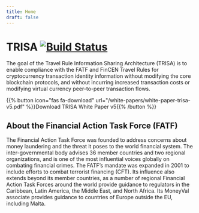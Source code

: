 ```yaml
---
title: Home
draft: false
---
```


# TRISA [![Build Status](https://travis-ci.com/trisacrypto/trisa.svg?branch=master)](https://travis-ci.com/trisacrypto/trisa)

The goal of the Travel Rule Information Sharing Architecture (TRISA) is to enable
compliance with the FATF and FinCEN Travel Rules for cryptocurrency transaction
identity information without modifying the core blockchain protocols, and without
incurring increased transaction costs or modifying virtual currency peer-to-peer
transaction flows.

{{% button icon="fas fa-download" url="/white-papers/white-paper-trisa-v5.pdf" %}}Download TRISA White Paper v5{{% /button %}}

## About the Financial Action Task Force (FATF)

The Financial Action Task Force was founded to address concerns about money laundering
and the threat it poses to the world financial system. The inter-governmental body
advises 36 member countries and two regional organizations, and is one of the most
influential voices globally on combating financial crimes. The FATF’s mandate was expanded
in 2001 to include efforts to combat terrorist financing (CFT). Its influence also extends
beyond its member countries, as a number of regional Financial Action Task Forces around
the world provide guidance to regulators in the Caribbean, Latin America, the Middle East,
and North Africa. Its MoneyVal associate provides guidance to countries of Europe outside
the EU, including Malta.
